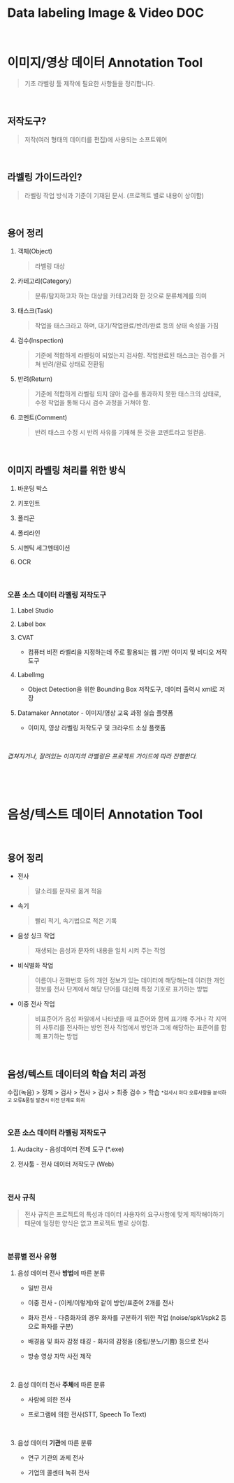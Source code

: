 # Data labeling Image & Video DOC


​		

# 이미지/영상 데이터 Annotation Tool

> 기초 라벨링 툴 제작에 필요한 사항들을 정리합니다.

​		

## 저작도구?

> 저작(여러 형태의 데이터를 편집)에 사용되는 소프트웨어

​		

## 라벨링 가이드라인?

> 라벨링 작업 방식과 기준이 기재된 문서. (프로젝트 별로 내용이 상이함)

​		

## 용어 정리

1. 객체(Object)

   >라벨링 대상

2. 카테고리(Category)

   > 분류/탐지하고자 하는 대상을 카테고리화 한 것으로 분류체계를 의미

3. 태스크(Task)

   > 작업을 태스크라고 하며, 대기/작업완료/반려/완료 등의 상태 속성을 가짐

4. 검수(Inspection)

   > 기준에 적합하게 라벨링이 되었는지 검사함. 작업완료된 태스크는 검수를 거쳐 반려/완료 상태로 전환됨

5. 반려(Return)

   > 기준에 적합하게 라벨링 되지 않아 검수를 통과하지 못한 태스크의 상태로, 수정 작업을 통해 다시 검수 과정을 거쳐야 함.

6. 코멘트(Comment)

   > 반려 태스크 수정 시 반려 사유를 기재해 둔 것을 코멘트라고 일컫음.

   ​			

## 이미지 라벨링 처리를 위한 방식

1. 바운딩 박스

2. 키포인트

3. 폴리곤

4. 폴리라인

5. 시멘틱 세그멘테이션

6. OCR

   ​			

### 오픈 소스 데이터 라벨링 저작도구

1. Label Studio

2. Label box

3. CVAT

   - 컴퓨터 비전 라벨리을 지정하는데 주로 활용되는 웹 기반 이미지 및 비디오 저작도구

4. LabelImg

   - Object Detection을 위한 Bounding Box 저작도구, 데이터 출력시 xml로 저장

5. Datamaker Annotator - 이미지/영상 교육 과정 실습 플랫폼

   - 이미지, 영상 라벨링 저작도구 및 크라우드 소싱 플랫폼

     ​			

*겹쳐지거나, 잘려있는 이미지의 라벨링은 프로젝트 가이드에 따라 진행한다.*		

​			

​		

# 음성/텍스트 데이터 Annotation Tool

​			

## 용어 정리

- 전사

  > 말소리를 문자로 옮겨 적음

- 속기

  > 빨리 적기, 속기법으로 적은 기록

- 음성 싱크 작업

  > 재생되는 음성과 문자의 내용을 일치 시켜 주는 작엄

- 비식별화 작업

  > 이름이나 전화번호 등의 개인 정보가 있는 데이터에 해당해는데 이러한 개인 정보를 전사 단계에서 해당 단어를 대신해 특정 기호로 표기하는 방법

- 이중 전사 작업

  > 비표준어가 음성 파일에서 나타냈을 때 표준어와 함께 표기해 주거나 각 지역의 사투리를 전사하는 방언 전사 작업에서 방언과 그에 해당하는 표준어를 함께 표기하는 방법

  ​	

## 음성/텍스트 데이터의 학습 처리 과정

수집(녹음) > 정제 > 검사 > 전사 > 검사 > 최종 검수 > 학습  <span style="font-size:0.8em">*검사시 마다 오류사항을 분석하고 오류&품질 발견시 이전 단계로 회귀</span>

​		

### 오픈 소스 데이터 라벨링 저작도구

1. Audacity - 음성데이터 전제 도구 (*.exe)

2. 전사툴 - 전사 데이터 저작도구 (Web)

   ​	

### 전사 규칙

> 전사 규칙은 프로젝트의 특성과 데이터 사용자의 요구사항에 맞게 제작해야하기 때문에 일정한 양식은 없고 프로젝트 별로 상이함.

​			

### 분류별 전사 유형

1. 음성 데이터 전사 **방법**에 따른 분류

   - 일반 전사

   - 이중 전사 - (이케/이렇게)와 같이 방언/표준어 2개를 전사

   - 화자 전사 - 다중화자의 경우 화자를 구분하기 위한 작업 (noise/spk1/spk2 등으로 화자를 구분)

   - 배경음 및 화자 감정 태깅 - 화자의 감정을 (중립/분노/기쁨) 등으로 전사

   - 방송 영상 자막 사전 제작

     ​			

2. 음성 데이터 전사 **주체**에 따른 분류

   - 사람에 의한 전사

   - 프로그램에 의한 전사(STT, Speech To Text)

     ​					

3. 음성 데이터 **기관**에 따른 분류

   - 연구 기관의 과제 전사

   - 기업의 콜센터 녹취 전사

     ​		

     ​	

     ​	

     ​	

     

